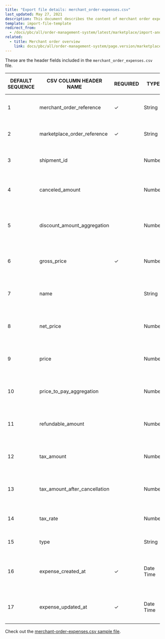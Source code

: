 ```yaml
---
title: "Export file details: merchant_order-expenses.csv"
last_updated: May 27, 2021
description: This document describes the content of merchant order expenses csv file for your Spryker Marketplace project.
template: import-file-template
redirect_from:
  - /docs/pbc/all/order-management-system/latest/marketplace/import-and-export-data/export-file-details-merchant-order-expenses.csv.html
related:
  - title: Merchant order overview
    link: docs/pbc/all/order-management-system/page.version/marketplace/marketplace-order-management-feature-overview/merchant-order-overview.html
---
```


These are the header fields included in the `merchant_order_expenses.csv` file.

| DEFAULT SEQUENCE | CSV COLUMN HEADER NAME | REQUIRED | TYPE | OTHER REQUIREMENTS / COMMENTS | DESCRIPTION |
|-|-|-|-|-|-|
| 1 | merchant_order_reference | &check; | String | Unique | Merchant order reference identification |
| 2 | marketplace_order_reference | &check; | String | Unique | Marketplace order reference identification. |
| 3 | shipment_id |   | Number |   | Merchant order shipment identification. |
| 4 | canceled_amount |   | Number | Default = 0 | Merchant order expense canceled amount. |
| 5 | discount_amount_aggregation |   | Number | Default = 0 | Merchant order expense discount amount aggregation. |
| 6 | gross_price | &check; | Number | Original value is multiplied by 100 before it's stored in this field. | Merchant order gross price of the expense. |
| 7 | name |   | String | Original value is multiplied by 100 before it's stored in this field. | Merchant order name of the expense. |
| 8 | net_price |   | Number | Original value is multiplied by 100 before it's stored in this field. | Merchant order net price of the expense. |
| 9 | price |   | Number | Original value is multiplied by 100 before it's stored in this field. | Merchant order price of the expense. |
| 10 | price_to_pay_aggregation |   | Number | Original value is multiplied by 100 before it's stored in this field. | Merchant order expense price to pay aggregation. |
| 11 | refundable_amount |   | Number | Original value is multiplied by 100 before it's stored in this field. | Merchant order refundable amount of the expense. |
| 12 | tax_amount |   | Number | Original value is multiplied by 100 before it's stored in this field. | Merchant order tax amount of the expense. |
| 13 | tax_amount_after_cancellation |   | Number | Original value is multiplied by 100 before it's stored in this field. | Merchant order expense tax amount after cancellation. |
| 14 | tax_rate |   | Number |   | Merchant order tax rate of the expense. |
| 15 | type |   | String |   | Merchant order type of expense. |
| 16 | expense_created_at | &check; | Date Time |   | Merchant order timestamp of this sales expense creation. |
| 17 | expense_updated_at | &check; | Date Time |   | Last update date of the merchant order sales expense. |

Check out the [merchant-order-expenses.csv sample file](https://spryker.s3.eu-central-1.amazonaws.com/docs/Developer+Guide/Development+Guide/Data+Export/merchant-order-expenses.csv).
